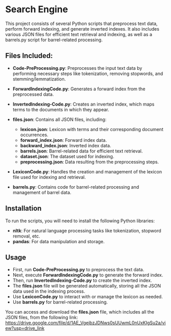 # Search Engine

This project consists of several Python scripts that preprocess text data, perform forward indexing, and generate inverted indexes. It also includes various JSON files for efficient text retrieval and indexing, as well as a barrels.py script for barrel-related processing.

## Files Included:

- **Code-PreProcessing.py**: Preprocesses the input text data by performing necessary steps like tokenization, removing stopwords, and stemming/lemmatization.
  
- **ForwardIndexingCode.py**: Generates a forward index from the preprocessed data.

- **InvertedIndexing-Code.py**: Creates an inverted index, which maps terms to the documents in which they appear.

- **files.json**: Contains all JSON files, including:
  - **lexicon.json**: Lexicon with terms and their corresponding document occurrences.
  - **forward_index.json**: Forward index data.
  - **backward_index.json**: Inverted index data.
  - **barrels.json**: Barrel-related data for efficient text retrieval.
  - **dataset.json**: The dataset used for indexing.
  - **preprocessing.json**: Data resulting from the preprocessing steps.
  
- **LexiconCode.py**: Handles the creation and management of the lexicon file used for indexing and retrieval.

- **barrels.py**: Contains code for barrel-related processing and management of barrel data.

## Installation

To run the scripts, you will need to install the following Python libraries:

- **nltk**: For natural language processing tasks like tokenization, stopword removal, etc.
- **pandas**: For data manipulation and storage.

## Usage
- First, run **Code-PreProcessing.py** to preprocess the text data.
- Next, execute **ForwardIndexingCode.py** to generate the forward index.
- Then, run **InvertedIndexing-Code.py** to create the inverted index.
- The **files.json** file will be generated automatically, storing all the JSON data used in the indexing process.
- Use **LexiconCode.py** to interact with or manage the lexicon as needed.
- Use **barrels.py** for barrel-related processing.

You can access and download the **files.json** file, which includes all the JSON files, from the following link:  
https://drive.google.com/file/d/1AE_VgejbzJDNws0sUUwmL0nUxKIgSu2a/view?usp=drive_link
